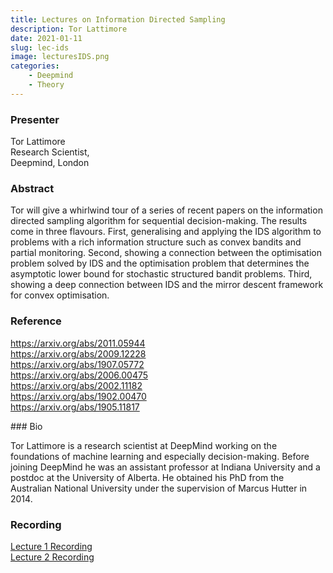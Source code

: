 ```yaml
---
title: Lectures on Information Directed Sampling
description: Tor Lattimore
date: 2021-01-11
slug: lec-ids
image: lecturesIDS.png
categories:
    - Deepmind
    - Theory
---
```


### Presenter
<p>
    Tor Lattimore<br>
    Research Scientist,<br>
    Deepmind, London<br>
</p>

### Abstract
<p>
    Tor will give a whirlwind tour of a series of recent papers on the information directed sampling algorithm for sequential decision-making. The results come in three flavours. First, generalising and applying the IDS algorithm to problems with a rich information structure such as convex bandits and partial monitoring. Second, showing a connection between the optimisation problem solved by IDS and the optimisation problem that determines the asymptotic lower bound for stochastic structured bandit problems. Third, showing a deep connection between IDS and the mirror descent framework for convex optimisation.
</p>

### Reference
<p>
    <a href="url" target="_blank" rel="noopener noreferrer">https://arxiv.org/abs/2011.05944</a><br>
    <a href="url" target="_blank" rel="noopener noreferrer">https://arxiv.org/abs/2009.12228</a><br>
    <a href="url" target="_blank" rel="noopener noreferrer">https://arxiv.org/abs/1907.05772</a><br>
    <a href="url" target="_blank" rel="noopener noreferrer">https://arxiv.org/abs/2006.00475</a><br>
    <a href="url" target="_blank" rel="noopener noreferrer">https://arxiv.org/abs/2002.11182</a><br>
    <a href="url" target="_blank" rel="noopener noreferrer">https://arxiv.org/abs/1902.00470</a><br>
    <a href="url" target="_blank" rel="noopener noreferrer">https://arxiv.org/abs/1905.11817</a><br>
</p>
### Bio
<p>
    Tor Lattimore is a research scientist at DeepMind working on the foundations of machine learning and especially decision-making. Before joining DeepMind he was an assistant professor at Indiana University and a postdoc at the University of Alberta. He obtained his PhD from the Australian National University under the supervision of Marcus Hutter in 2014.
</p>

### Recording
<p>
    <a href="https://stanford.zoom.us/rec/play/sLK9KgHvSbo3j2ccznm0wUj1rU1KWG_9ck0X5SRMcVUpD5iqLckJx_Y8RE93lboxzsAuPBd57iXojZPb.qM74pXvpYsyR1Tq7?continueMode=true&_x_zm_rtaid=1qmp5vKrRK-Cc05aVJxWfQ.1610393820266.44dec0e3d84a783b1da06cb3f008edfc&_x_zm_rhtaid=823" target="_blank" rel="noopener noreferrer">Lecture 1 Recording</a><br>
    <a href="https://stanford.zoom.us/rec/play/a7MMBIP4KJzSG6srg8rCsv0X2pGLUJXIfVRmiqpIAORnY-mN3cY0NKxidbmA-myNzIC2mPcH0I_vdOYp.BGW7u0t-Vw0teSga?startTime=1610560965000&_x_zm_rtaid=omqNQuvITKyU7pBn-xn8xg.1610693976189.6d9c899cb89e2fbd1a709c7cc59bd220&_x_zm_rhtaid=346" target="_blank" rel="noopener noreferrer">Lecture 2 Recording</a><br>
</p>
